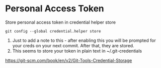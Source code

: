 # Personal Access Token
Store personal access token in credential helper store
```
git config --global credential.helper store
```
1. Just to add a note to this - after enabling this you will be prompted for your creds on your next commit. After that, they are stored. 
2. This seems to store your token in plain text in ~/.git-credentials 

https://git-scm.com/book/en/v2/Git-Tools-Credential-Storage
